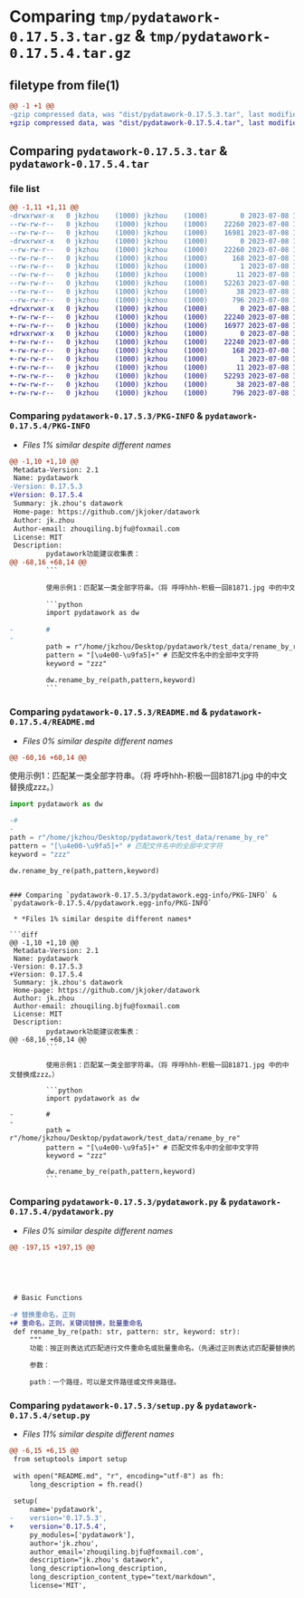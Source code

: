 # Comparing `tmp/pydatawork-0.17.5.3.tar.gz` & `tmp/pydatawork-0.17.5.4.tar.gz`

## filetype from file(1)

```diff
@@ -1 +1 @@
-gzip compressed data, was "dist/pydatawork-0.17.5.3.tar", last modified: Sat Jul  8 15:00:23 2023, max compression
+gzip compressed data, was "dist/pydatawork-0.17.5.4.tar", last modified: Sat Jul  8 15:04:29 2023, max compression
```

## Comparing `pydatawork-0.17.5.3.tar` & `pydatawork-0.17.5.4.tar`

### file list

```diff
@@ -1,11 +1,11 @@
-drwxrwxr-x   0 jkzhou    (1000) jkzhou    (1000)        0 2023-07-08 15:00:23.000000 pydatawork-0.17.5.3/
--rw-rw-r--   0 jkzhou    (1000) jkzhou    (1000)    22260 2023-07-08 15:00:23.000000 pydatawork-0.17.5.3/PKG-INFO
--rw-rw-r--   0 jkzhou    (1000) jkzhou    (1000)    16981 2023-07-08 14:59:30.000000 pydatawork-0.17.5.3/README.md
-drwxrwxr-x   0 jkzhou    (1000) jkzhou    (1000)        0 2023-07-08 15:00:23.000000 pydatawork-0.17.5.3/pydatawork.egg-info/
--rw-rw-r--   0 jkzhou    (1000) jkzhou    (1000)    22260 2023-07-08 15:00:23.000000 pydatawork-0.17.5.3/pydatawork.egg-info/PKG-INFO
--rw-rw-r--   0 jkzhou    (1000) jkzhou    (1000)      168 2023-07-08 15:00:23.000000 pydatawork-0.17.5.3/pydatawork.egg-info/SOURCES.txt
--rw-rw-r--   0 jkzhou    (1000) jkzhou    (1000)        1 2023-07-08 15:00:23.000000 pydatawork-0.17.5.3/pydatawork.egg-info/dependency_links.txt
--rw-rw-r--   0 jkzhou    (1000) jkzhou    (1000)       11 2023-07-08 15:00:23.000000 pydatawork-0.17.5.3/pydatawork.egg-info/top_level.txt
--rw-rw-r--   0 jkzhou    (1000) jkzhou    (1000)    52263 2023-07-08 14:59:48.000000 pydatawork-0.17.5.3/pydatawork.py
--rw-rw-r--   0 jkzhou    (1000) jkzhou    (1000)       38 2023-07-08 15:00:23.000000 pydatawork-0.17.5.3/setup.cfg
--rw-rw-r--   0 jkzhou    (1000) jkzhou    (1000)      796 2023-07-08 14:56:34.000000 pydatawork-0.17.5.3/setup.py
+drwxrwxr-x   0 jkzhou    (1000) jkzhou    (1000)        0 2023-07-08 15:04:29.000000 pydatawork-0.17.5.4/
+-rw-rw-r--   0 jkzhou    (1000) jkzhou    (1000)    22240 2023-07-08 15:04:29.000000 pydatawork-0.17.5.4/PKG-INFO
+-rw-rw-r--   0 jkzhou    (1000) jkzhou    (1000)    16977 2023-07-08 15:03:51.000000 pydatawork-0.17.5.4/README.md
+drwxrwxr-x   0 jkzhou    (1000) jkzhou    (1000)        0 2023-07-08 15:04:29.000000 pydatawork-0.17.5.4/pydatawork.egg-info/
+-rw-rw-r--   0 jkzhou    (1000) jkzhou    (1000)    22240 2023-07-08 15:04:29.000000 pydatawork-0.17.5.4/pydatawork.egg-info/PKG-INFO
+-rw-rw-r--   0 jkzhou    (1000) jkzhou    (1000)      168 2023-07-08 15:04:29.000000 pydatawork-0.17.5.4/pydatawork.egg-info/SOURCES.txt
+-rw-rw-r--   0 jkzhou    (1000) jkzhou    (1000)        1 2023-07-08 15:04:29.000000 pydatawork-0.17.5.4/pydatawork.egg-info/dependency_links.txt
+-rw-rw-r--   0 jkzhou    (1000) jkzhou    (1000)       11 2023-07-08 15:04:29.000000 pydatawork-0.17.5.4/pydatawork.egg-info/top_level.txt
+-rw-rw-r--   0 jkzhou    (1000) jkzhou    (1000)    52293 2023-07-08 15:02:17.000000 pydatawork-0.17.5.4/pydatawork.py
+-rw-rw-r--   0 jkzhou    (1000) jkzhou    (1000)       38 2023-07-08 15:04:29.000000 pydatawork-0.17.5.4/setup.cfg
+-rw-rw-r--   0 jkzhou    (1000) jkzhou    (1000)      796 2023-07-08 15:04:22.000000 pydatawork-0.17.5.4/setup.py
```

### Comparing `pydatawork-0.17.5.3/PKG-INFO` & `pydatawork-0.17.5.4/PKG-INFO`

 * *Files 1% similar despite different names*

```diff
@@ -1,10 +1,10 @@
 Metadata-Version: 2.1
 Name: pydatawork
-Version: 0.17.5.3
+Version: 0.17.5.4
 Summary: jk.zhou's datawork
 Home-page: https://github.com/jkjoker/datawork
 Author: jk.zhou
 Author-email: zhouqiling.bjfu@foxmail.com
 License: MIT
 Description: 
         pydatawork功能建议收集表：
@@ -68,16 +68,14 @@
         ```
         
         使用示例1：匹配某一类全部字符串。（将 呼呼hhh-积极一回81871.jpg 中的中文替换成zzz。）
         
         ```python
         import pydatawork as dw
         
-        # 
-        
         path = r"/home/jkzhou/Desktop/pydatawork/test_data/rename_by_re"
         pattern = "[\u4e00-\u9fa5]+" # 匹配文件名中的全部中文字符
         keyword = "zzz"
         
         dw.rename_by_re(path,pattern,keyword)
         ```
```

### Comparing `pydatawork-0.17.5.3/README.md` & `pydatawork-0.17.5.4/README.md`

 * *Files 0% similar despite different names*

```diff
@@ -60,16 +60,14 @@
 ```
 
 使用示例1：匹配某一类全部字符串。（将 呼呼hhh-积极一回81871.jpg 中的中文替换成zzz。）
 
 ```python
 import pydatawork as dw
 
-# 
-
 path = r"/home/jkzhou/Desktop/pydatawork/test_data/rename_by_re"
 pattern = "[\u4e00-\u9fa5]+" # 匹配文件名中的全部中文字符
 keyword = "zzz"
 
 dw.rename_by_re(path,pattern,keyword)
 ```
```

### Comparing `pydatawork-0.17.5.3/pydatawork.egg-info/PKG-INFO` & `pydatawork-0.17.5.4/pydatawork.egg-info/PKG-INFO`

 * *Files 1% similar despite different names*

```diff
@@ -1,10 +1,10 @@
 Metadata-Version: 2.1
 Name: pydatawork
-Version: 0.17.5.3
+Version: 0.17.5.4
 Summary: jk.zhou's datawork
 Home-page: https://github.com/jkjoker/datawork
 Author: jk.zhou
 Author-email: zhouqiling.bjfu@foxmail.com
 License: MIT
 Description: 
         pydatawork功能建议收集表：
@@ -68,16 +68,14 @@
         ```
         
         使用示例1：匹配某一类全部字符串。（将 呼呼hhh-积极一回81871.jpg 中的中文替换成zzz。）
         
         ```python
         import pydatawork as dw
         
-        # 
-        
         path = r"/home/jkzhou/Desktop/pydatawork/test_data/rename_by_re"
         pattern = "[\u4e00-\u9fa5]+" # 匹配文件名中的全部中文字符
         keyword = "zzz"
         
         dw.rename_by_re(path,pattern,keyword)
         ```
```

### Comparing `pydatawork-0.17.5.3/pydatawork.py` & `pydatawork-0.17.5.4/pydatawork.py`

 * *Files 0% similar despite different names*

```diff
@@ -197,15 +197,15 @@
 
 
 
 
 
 # Basic Functions
 
-# 替换重命名，正则
+# 重命名，正则，关键词替换，批量重命名
 def rename_by_re(path: str, pattern: str, keyword: str):
     """
     功能：按正则表达式匹配进行文件重命名或批量重命名。（先通过正则表达式匹配要替换的部分，再进行关键词替换。注意：pattern参数也可当普通参数使用，用于匹配一个具体的词。））
 
     参数：
 
     path：一个路径，可以是文件路径或文件夹路径。
```

### Comparing `pydatawork-0.17.5.3/setup.py` & `pydatawork-0.17.5.4/setup.py`

 * *Files 11% similar despite different names*

```diff
@@ -6,15 +6,15 @@
 from setuptools import setup
 
 with open("README.md", "r", encoding="utf-8") as fh:
     long_description = fh.read()
 
 setup(
     name='pydatawork',
-    version='0.17.5.3',
+    version='0.17.5.4',
     py_modules=['pydatawork'],
     author='jk.zhou',
     author_email='zhouqiling.bjfu@foxmail.com',
     description="jk.zhou's datawork",
     long_description=long_description,
     long_description_content_type="text/markdown",
     license='MIT',
```

